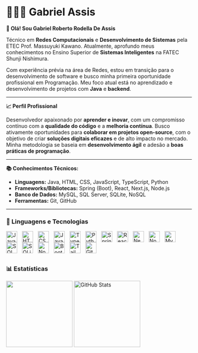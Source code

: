 # 👩🏻‍💻 Gabriel Assis

**👋 Olá! Sou Gabriel Roberto Rodella De Assis**


Técnico em **Redes Computacionais** e **Desenvolvimento de Sistemas** pela ETEC Prof. Massuyuki Kawano. Atualmente, aprofundo meus conhecimentos no Ensino Superior de **Sistemas Inteligentes** na FATEC Shunji Nishimura.

Com experiência prévia na área de Redes, estou em transição para o desenvolvimento de software e busco minha primeira oportunidade profissional em Programação. Meu foco atual está no aprendizado e desenvolvimento de projetos com **Java** e **backend**.

---

**📈 Perfil Profissional**

Desenvolvedor apaixonado por **aprender e inovar**, com um compromisso contínuo com a **qualidade do código** e a **melhoria contínua**. Busco ativamente oportunidades para **colaborar em projetos open-source**, com o objetivo de criar **soluções digitais eficazes** e de alto impacto no mercado. Minha metodologia se baseia em **desenvolvimento ágil** e adesão a **boas práticas de programação**.

---

**📚 Conhecimentos Técnicos:**

* **Linguagens:** Java, HTML, CSS, JavaScript, TypeScript, Python 
* **Frameworks/Bibliotecas:** Spring (Boot), React, Next.js, Node.js
* **Banco de Dados:** MySQL, SQL Server, SQLite, NoSQL
* **Ferramentas:** Git, GitHub

---

### 🤖 Linguagens e Tecnologias

<img
    align="left"
    alt="Java"
    title="Java"
    width="30px"
    style="padding-right: 10px;"
    src="https://cdn.jsdelivr.net/gh/devicons/devicon@latest/icons/java/java-original.svg"
/>
<img
    align="left"
    alt="HTML"
    title="HTML"
    width="30px"
    style="padding-right: 10px;"
    src="https://cdn.jsdelivr.net/gh/devicons/devicon@latest/icons/html5/html5-original.svg"
/>
<img
    align="left"
    alt="CSS"
    title="CSS"
    width="30px"
    style="padding-right: 10px;"
    src="https://cdn.jsdelivr.net/gh/devicons/devicon@latest/icons/css3/css3-original.svg"
/>
<img
    align="left"
    alt="JavaScript"
    title="JavaScript"
    width="30px"
    style="padding-right: 10px;"
    src="https://cdn.jsdelivr.net/gh/devicons/devicon@latest/icons/javascript/javascript-original.svg"
/>
<img
    align="left"
    alt="TypeScript"
    title="TypeScript"
    width="30px"
    style="padding-right: 10px;"
    src="https://cdn.jsdelivr.net/gh/devicons/devicon@latest/icons/typescript/typescript-original.svg"
/>
<img
    align="left"
    alt="Python"
    title="Python"
    width="30px"
    style="padding-right: 10px;"
    src="https://cdn.jsdelivr.net/gh/devicons/devicon@latest/icons/python/python-original.svg"
/>
<img
    align="left"
    alt="Spring Boot"
    title="Spring Boot"
    width="30px"
    style="padding-right: 10px;"
    src="https://cdn.jsdelivr.net/gh/devicons/devicon@latest/icons/spring/spring-original.svg"
/>
<img
    align="left"
    alt="React"
    title="React"
    width="30px"
    style="padding-right: 10px;"
    src="https://cdn.jsdelivr.net/gh/devicons/devicon@latest/icons/react/react-original.svg"
/>
<img
    align="left"
    alt="Next.js"
    title="Next.js"
    width="30px"
    style="padding-right: 10px;"
    src="https://cdn.jsdelivr.net/gh/devicons/devicon@latest/icons/nextjs/nextjs-original.svg"
/>
<img
    align="left"
    alt="Node.js"
    title="Node.js"
    width="30px"
    style="padding-right: 10px;"
    src="https://cdn.jsdelivr.net/gh/devicons/devicon@latest/icons/nodejs/nodejs-original.svg"
/>
<img
    align="left"
    alt="MySQL"
    title="MySQL"
    width="30px"
    style="padding-right: 10px;"
    src="https://cdn.jsdelivr.net/gh/devicons/devicon@latest/icons/mysql/mysql-original.svg"
/>
<img
    align="left"
    alt="SQL Server"
    title="SQL Server"
    width="30px"
    style="padding-right: 10px;"
    src="https://cdn.jsdelivr.net/gh/devicons/devicon@latest/icons/microsoftsqlserver/microsoftsqlserver-original.svg"
/>
<img
    align="left"
    alt="SQLite"
    title="SQLite"
    width="30px"
    style="padding-right: 10px;"
    src="https://cdn.jsdelivr.net/gh/devicons/devicon@latest/icons/sqlite/sqlite-original.svg"
/>
<img
    align="left"
    alt="NoSQL"
    title="NoSQL"
    width="30px"
    style="padding-right: 10px;"
    src="https://cdn.jsdelivr.net/gh/devicons/devicon@latest/icons/mongodb/mongodb-original.svg"
/>
<img
    align="left"
    alt="Bootstrap"
    title="Bootstrap"
    width="30px"
    style="padding-right: 10px;"
    src="https://cdn.jsdelivr.net/gh/devicons/devicon@latest/icons/bootstrap/bootstrap-original.svg"
/>
<img
    align="left"
    alt="Tailwind"
    title="Tailwind"
    width="30px"
    style="padding-right: 10px;"
    src="https://cdn.jsdelivr.net/gh/devicons/devicon@latest/icons/tailwindcss/tailwindcss-original.svg"
/>



<img
    align="left"
    alt="Git"
    title="Git"
    width="30px"
    style="padding-right: 10px;"
    src="https://cdn.jsdelivr.net/gh/devicons/devicon@latest/icons/git/git-original.svg"
/>

<br/>
<br/>
<br/>
<br/>

### 📊 Estatísticas

<img
    height="180"
    src="https://github-readme-stats.vercel.app/api?username=Gabriel-Assis-22&show_icons=true&theme=dracula&include_all_commits=true&count_private=true"
/>
<img
    alt="GitHub Stats"
    height="180" src="https://github-readme-stats.vercel.app/api/top-langs/?username=Gabriel-Assis-22&theme=tokyonight&layout=compact&custom_title=Tecnologias&langs_count=9"
/>

</p>
